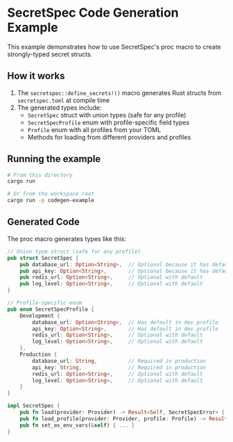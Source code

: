 # SecretSpec Code Generation Example

This example demonstrates how to use SecretSpec's proc macro to create strongly-typed secret structs.

## How it works

1. The `secretspec::define_secrets!()` macro generates Rust structs from `secretspec.toml` at compile time
2. The generated types include:
   - `SecretSpec` struct with union types (safe for any profile)
   - `SecretSpecProfile` enum with profile-specific field types
   - `Profile` enum with all profiles from your TOML
   - Methods for loading from different providers and profiles

## Running the example

```bash
# From this directory
cargo run

# Or from the workspace root
cargo run -p codegen-example
```

## Generated Code

The proc macro generates types like this:

```rust
// Union type struct (safe for any profile)
pub struct SecretSpec {
    pub database_url: Option<String>,  // Optional because it has default in dev
    pub api_key: Option<String>,       // Optional because it has default in dev
    pub redis_url: Option<String>,     // Optional with default
    pub log_level: Option<String>,     // Optional with default
}

// Profile-specific enum
pub enum SecretSpecProfile {
    Development {
        database_url: Option<String>,  // Has default in dev profile
        api_key: Option<String>,       // Has default in dev profile
        redis_url: Option<String>,     // Optional with default
        log_level: Option<String>,     // Optional with default
    },
    Production {
        database_url: String,          // Required in production
        api_key: String,               // Required in production
        redis_url: Option<String>,     // Optional with default
        log_level: Option<String>,     // Optional with default
    }
}

impl SecretSpec {
    pub fn load(provider: Provider) -> Result<Self, SecretSpecError> { ... }
    pub fn load_profile(provider: Provider, profile: Profile) -> Result<SecretSpecProfile, SecretSpecError> { ... }
    pub fn set_as_env_vars(&self) { ... }
}
```
